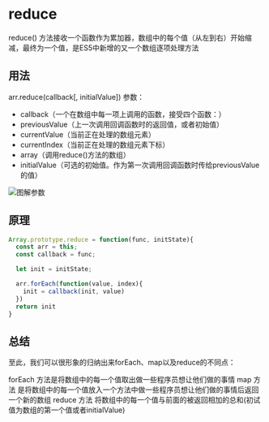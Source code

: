 # reduce 
reduce() 方法接收一个函数作为累加器，数组中的每个值（从左到右）开始缩减，最终为一个值，是ES5中新增的又一个数组逐项处理方法

## 用法
arr.reduce(callback[, initialValue]) 
参数：
* callback（一个在数组中每一项上调用的函数，接受四个函数：）
* previousValue（上一次调用回调函数时的返回值，或者初始值）
* currentValue（当前正在处理的数组元素）
* currentIndex（当前正在处理的数组元素下标）
* array（调用reduce()方法的数组）
* initialValue（可选的初始值。作为第一次调用回调函数时传给previousValue的值）

![图解参数](https://tva1.sinaimg.cn/large/0081Kckwgy1gjy8548m93j30uq07oq39.jpg)
## 原理
```js
Array.prototype.reduce = function(func, initState){
  const arr = this;
  const callback = func;

  let init = initState;

  arr.forEach(function(value, index){
    init = callback(init, value)
  })
  return init
}
```

## 总结

至此，我们可以很形象的归纳出来forEach、map以及reduce的不同点：

forEach 方法是将数组中的每一个值取出做一些程序员想让他们做的事情
map 方法 是将数组中的每一个值放入一个方法中做一些程序员想让他们做的事情后返回一个新的数组
reduce 方法 将数组中的每一个值与前面的被返回相加的总和(初试值为数组的第一个值或者initialValue)
